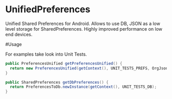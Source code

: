 # UnifiedPreferences
Unified Shared Preferences for Android. Allows to use DB, JSON as a low level storage for SharedPreferences. Highly improved performance on low end devices.

#Usage

For examples take look into Unit Tests.

```java
public PreferencesUnified getPreferencesUnified() {
  return new PreferencesUnified(getContext(), UNIT_TESTS_PREFS, OrgJsonSerializer.Instance);
}

public SharedPreferences getDbPreferences() {
  return PreferencesToDb.newInstance(getContext(), UNIT_TESTS_DB);
}
```
